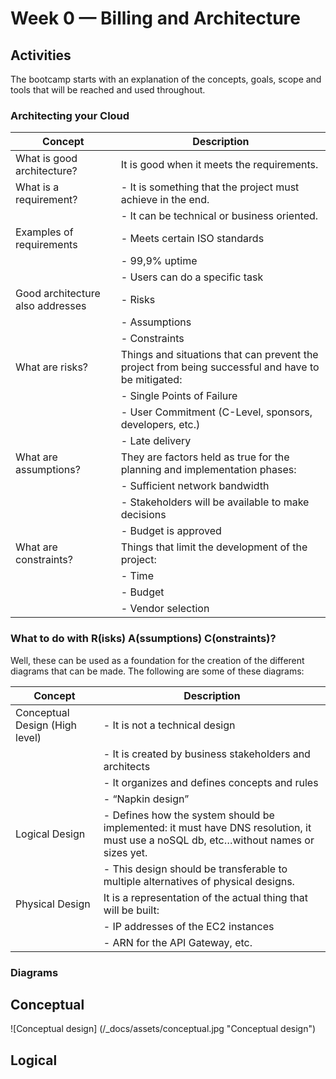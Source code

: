 # Week 0 — Billing and Architecture

## Activities

The bootcamp starts with an explanation of the concepts, goals, scope and tools that will be reached and used throughout. 

### Architecting your Cloud
| Concept                          | Description                                                                                        |
|----------------------------------|----------------------------------------------------------------------------------------------------|
| What is good architecture?       | It is good when it meets the requirements.                                                         |
| What is a requirement?           | - It is something that the project must achieve in the end.                                        |
|                                  | - It can be technical or business oriented.                                                        |
| Examples of requirements         | - Meets certain ISO standards                                                                      |
|                                  | - 99,9% uptime                                                                                     |
|                                  | - Users can do a specific task                                                                     |
| Good architecture also addresses | - Risks                                                                                            |
|                                  | - Assumptions                                                                                      |
|                                  | - Constraints                                                                                      |
| What are risks?                  | Things and situations that can prevent the project from being successful and have to be mitigated: |
|                                  | - Single Points of Failure                                                                         |
|                                  | - User Commitment (C-Level, sponsors, developers, etc.)                                            |
|                                  | - Late delivery                                                                                    |
| What are assumptions?            | They are factors held as true for the planning and implementation phases:                          |
|                                  | -	Sufficient network bandwidth                                                                    |
|                                  | -	Stakeholders will be available to make decisions                                                |
|                                  | -	Budget is approved                                                                              |
| What are constraints?            | Things that limit the development of the project:                                                  |
|                                  | - Time                                                                                             | 
|                                  | - Budget                                                                                           |
|                                  | - Vendor selection                                                                                 |

### What to do with R(isks) A(ssumptions) C(onstraints)?
Well, these can be used as a foundation for the creation of the different diagrams that can be made. The following are some of these diagrams:

| Concept                      |Description                                                                                                                         |
|------------------------------|-------------------------------------------------------------------------------------------------------------------------------------|
|Conceptual Design (High level)|- It is not a technical design                                                                                                       |
|                              |- It is created by business stakeholders and architects                                                                              |
|                              |- It organizes and defines concepts and rules                                                                                        |
|                              | - “Napkin design”                                                                                                                   |
|Logical Design                |- Defines how the system should be implemented: it must have DNS resolution, it must use a noSQL db, etc…without names or sizes yet. |
|                              | - This design should be transferable to multiple alternatives of physical designs.                                                  | 
|Physical Design               | It is a representation of the actual thing that will be built:                                                                      |
|                              | - IP addresses of the EC2 instances                                                                                                 |
|                              | - ARN for the API Gateway, etc.                                                                                                     |

### Diagrams

## Conceptual
![Conceptual design] (/_docs/assets/conceptual.jpg "Conceptual design")
## Logical
